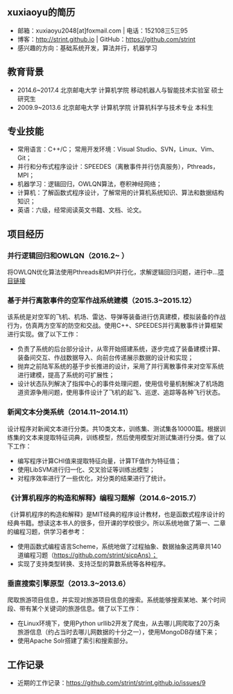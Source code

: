 ## xuxiaoyu的简历
* 邮箱：xuxiaoyu2048[at]foxmail.com  |  电话：152108三5三95 
* 博客：http://strint.github.io |  GitHub：https://github.com/strint
* 感兴趣的方向：基础系统开发，算法并行，机器学习


## 教育背景
* 2014.6~2017.4 北京邮电大学 计算机学院 移动机器人与智能技术实验室 硕士研究生
* 2009.9~2013.6 北京邮电大学 计算机学院 计算机科学与技术专业       本科生


## 专业技能
* 常用语言：C++/C； 常用开发环境：Visual Studio、SVN，Linux、Vim、Git；
* 并行和分布式程序设计：SPEEDES（离散事件并行仿真服务），Pthreads，MPI；
* 机器学习：逻辑回归，OWLQN算法，卷积神经网络；
* 计算机：了解函数式程序设计，了解常用的计算机系统知识、算法和数据结构知识；
* 英语：六级，经常阅读英文书籍、文档、论文。


## 项目经历
### 并行逻辑回归和OWLQN（2016.2~ ）
将OWLQN优化算法使用Pthreads和MPI并行化，求解逻辑回归问题，进行中...[项目链接](https://github.com/strint/DML/tree/master/logistic_regression)


### 基于并行离散事件的空军作战系统建模（2015.3~2015.12）
该系统是对空军的飞机、机场、雷达、导弹等装备进行仿真建模，模拟装备的作战行为，仿真两方空军的防空和交战。使用C++、SPEEDES并行离散事件计算框架进行实现。做了以下工作：
 * 负责了系统的后台部分设计，从零开始搭建系统，逐步完成了装备建模计算、装备间交互、作战数据导入、向前台传递展示数据的设计和实现；
 * 抛弃之前陆军系统的基于步长推进的设计，采用了并行离散事件来对空军系统进行建模，提高了系统的可扩展性；
 * 设计状态队列解决了指挥中心的事件处理问题，使用信号量机制解决了机场跑道资源争用问题，使用事件设计了飞机的起飞、巡逻、追踪等各种飞行状态。


### 新闻文本分类系统（2014.11~2014.11）
设计程序对新闻文本进行分类。共10类文本，训练集、测试集各10000篇。根据训练集的文本来提取特征词典，训练模型，然后使用模型对测试集进行分类。做了以下工作：
 * 编写程序计算CHI值来提取特征向量，计算TF值作为特征值；
 * 使用LibSVM进行归一化、交叉验证等训练出模型；
 * 对程序效率进行了一些优化，对分类的结果进行了统计。


### 《计算机程序的构造和解释》编程习题解（2014.6~2015.7）
《计算机程序的构造和解释》是MIT经典的程序设计教材，也是函数式程序设计的经典书籍。想读这本书人的很多，但开课的学校很少。所以系统地做了第一、二章的编程习题，供学习者参考：
 * 使用函数式编程语言Scheme，系统地做了过程抽象、数据抽象这两章共140道编程习题（https://github.com/strint/sicpAns）；
 * 实现了支持类型转换、支持泛型的算数系统等各种程序。


### 垂直搜索引擎原型（2013.3~2013.6）
爬取旅游项目信息，并实现对旅游项目信息的搜索。系统能够搜索某地、某个时间段、带有某个关键词的旅游信息。做了以下工作：
 * 在Linux环境下，使用Python urllib2开发了爬虫，从去哪儿网爬取了20万条旅游信息（约占当时去哪儿网数据的十分之一），使用MongoDB存储下来；
 * 使用Apache Solr搭建了索引和搜索部分。


## 工作记录
* 近期的工作记录：https://github.com/strint/strint.github.io/issues/9

